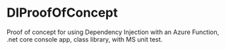 # DIProofOfConcept
Proof of concept for using Dependency Injection with an Azure Function, .net core console app, class library, with MS unit test.
